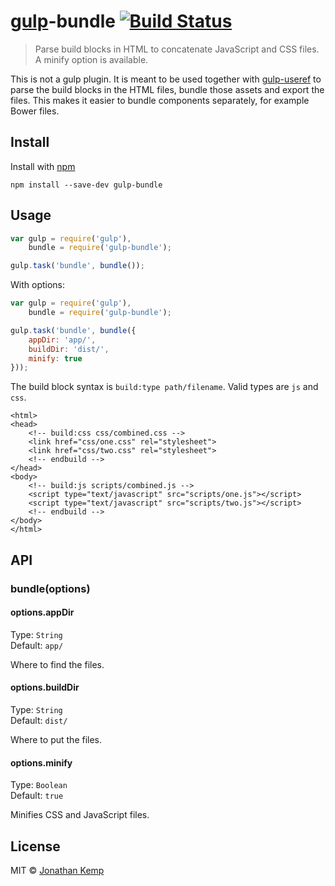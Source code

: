 # [gulp](https://github.com/wearefractal/gulp)-bundle [![Build Status](https://travis-ci.org/jonkemp/gulp-bundle.png?branch=master)](https://travis-ci.org/jonkemp/gulp-bundle)

> Parse build blocks in HTML to concatenate JavaScript and CSS files. A minify option is available.

This is not a gulp plugin. It is meant to be used together with [gulp-useref](https://github.com/jonkemp/gulp-useref) to parse the build blocks in the HTML files, bundle those assets and export the files. This makes it easier to bundle components separately, for example Bower files.


## Install

Install with [npm](https://npmjs.org/package/gulp-bundle)

```
npm install --save-dev gulp-bundle
```


## Usage

```js
var gulp = require('gulp'),
    bundle = require('gulp-bundle');

gulp.task('bundle', bundle());
```

With options:

```js
var gulp = require('gulp'),
    bundle = require('gulp-bundle');

gulp.task('bundle', bundle({
    appDir: 'app/',
    buildDir: 'dist/',
    minify: true
}));
```


The build block syntax is `build:type path/filename`. Valid types are `js` and `css`.

    <html>
    <head>
        <!-- build:css css/combined.css -->
        <link href="css/one.css" rel="stylesheet">
        <link href="css/two.css" rel="stylesheet">
        <!-- endbuild -->
    </head>
    <body>
        <!-- build:js scripts/combined.js -->
        <script type="text/javascript" src="scripts/one.js"></script>
        <script type="text/javascript" src="scripts/two.js"></script>
        <!-- endbuild -->
    </body>
    </html>


## API

### bundle(options)


#### options.appDir

Type: `String`  
Default: `app/`

Where to find the files.


#### options.buildDir

Type: `String`  
Default: `dist/`

Where to put the files.


#### options.minify

Type: `Boolean`  
Default: `true`

Minifies CSS and JavaScript files.


## License

MIT © [Jonathan Kemp](http://jonkemp.com)
